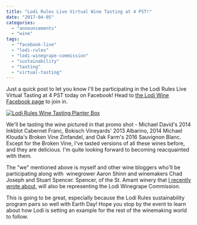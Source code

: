 ```yaml
---
title: "Lodi Rules Live Virtual Wine Tasting at 4 PST!"
date: "2017-04-05"
categories: 
  - "announcements"
  - "wine"
tags: 
  - "facebook-live"
  - "lodi-rules"
  - "lodi-winegrape-commission"
  - "sustainability"
  - "tasting"
  - "virtual-tasting"
---
```


Just a quick post to let you know I'll be participating in the Lodi Rules Live Virtual Tasting at 4 PST today on Facebook! Head to [the Lodi Wine Facebook page](https://www.facebook.com/LodiWine/) to join in.

[![Lodi Rules Wine Tasting Planter Box](http://s3.amazonaws.com/thegourmez-wpmedia/2017/04/LodiRulesTasting-500x500.jpg)](http://s3.amazonaws.com/thegourmez-wpmedia/2017/04/LodiRulesTasting.jpg)

We'll be tasting the wine pictured in that promo shot - Michael David's 2014 Inkblot Cabernet Franc, Bokisch Vineyards' 2013 Albarino, 2014 Michael Klouda's Broken Vine Zinfandel, and Oak Farm's 2016 Sauvignon Blanc. Except for the Broken Vine, I've tasted versions of all these wines before, and they are delicious. I'm quite looking forward to becoming reacquainted with them.

The "we" mentioned above is myself and other wine bloggers who'll be participating along with  winegrower Aaron Shinn and winemakers Chad Joseph and Stuart Spencer. Spencer, of the St. Amant winery that [I recently wrote about](http://thegourmez.com/2017/03/08/wined-and-dined-by-st-amant-at-the-2016-wine-bloggers-conference/), will also be representing the Lodi Winegrape Commission.

This is going to be great, especially because the Lodi Rules sustainability program pairs so well with Earth Day! Hope you stop by the event to learn about how Lodi is setting an example for the rest of the winemaking world to follow.
